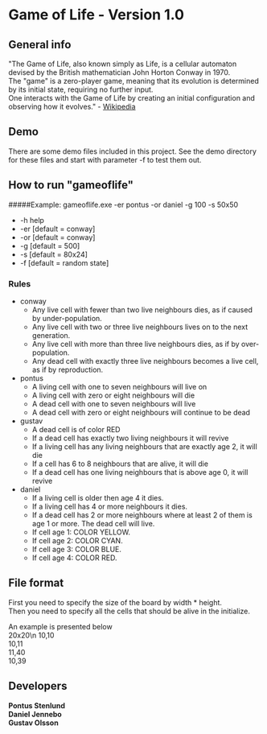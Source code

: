 Game of Life - Version 1.0
=====================================

General info
------------
"The Game of Life, also known simply as Life, is a cellular automaton devised by the British mathematician John Horton Conway in 1970.  
The "game" is a zero-player game, meaning that its evolution is determined by its initial state, requiring no further input.  
One interacts with the Game of Life by creating an initial configuration and observing how it evolves." - [Wikipedia](https://en.wikipedia.org/wiki/Conway%27s_Game_of_Life)

Demo
------------
There are some demo files included in this project. See the demo directory for these files and start with parameter -f <filename> to test them out.

How to run "gameoflife"
------------------------
#####Example: gameoflife.exe -er pontus -or daniel -g 100 -s 50x50

* -h help
* -er <even rulename> [default = conway]
* -or <odd rulename> [default = conway]
* -g <generations> [default = 500]
* -s <widthxheight> [default = 80x24]
* -f <filename> [default = random state]

### Rules  
- conway
	* Any live cell with fewer than two live neighbours dies, as if caused by under-population.
	* Any live cell with two or three live neighbours lives on to the next generation.
	* Any live cell with more than three live neighbours dies, as if by over-population.
	* Any dead cell with exactly three live neighbours becomes a live cell, as if by reproduction.
- pontus
	* A living cell with one to seven neighbours will live on
	* A living cell with zero or eight neighbours will die
	* A dead cell with one to seven neighbours will live
	* A dead cell with zero or eight neighbours will continue to be dead
- gustav
	* A dead cell is of color RED
	* If a dead cell has exactly two living neighbours it will revive
	* If a living cell has any living neighbours that are exactly age 2, it will die
	* If a cell has 6 to 8 neighbours that are alive, it will die
	* If a dead cell has one living neighbours that is above age 0, it will revive
- daniel
	* If a living cell is older then age 4 it dies.
	* If a living cell has 4 or more neighbours it dies.
	* If a dead cell has 2 or more neighbours where at least 2 of them is age 1 or more. The dead cell will live.
	* If cell age 1: COLOR YELLOW.
	* If cell age 2: COLOR CYAN.
	* If cell age 3: COLOR BLUE.
	* If cell age 4: COLOR RED.


File format
------------------------
First you need to specify the size of the board by width * height.  
Then you need to specify all the cells that should be alive in the initialize.  
  
An example is presented below  
20x20\n
10,10  
10,11  
11,40  
10,39  


Developers
-----------
__Pontus Stenlund__  
__Daniel Jennebo__  
__Gustav Olsson__
